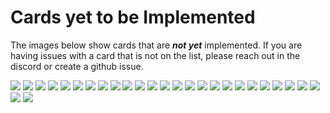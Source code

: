 # Cards yet to be Implemented
The images below show cards that are _**not yet**_ implemented. If you are having issues with a card that is not on the list, please reach out in the discord or create a github issue.

![](./0524529055.webp)
![](./1039444094.webp)
![](./1397553238.webp)
![](./1965647391.webp)
![](./2283726359.webp)
![](./3064aff14f.webp)
![](./3388566378.webp)
![](./3475471540.webp)
![](./3666212779.webp)
![](./36859e7ec4.webp)
![](./4334684518.webp)
![](./5422802110.webp)
![](./5751831621.webp)
![](./590b638b18.webp)
![](./6228218834.webp)
![](./6354077246.webp)
![](./6414788e89.webp)
![](./7072861308.webp)
![](./7138400365.webp)
![](./8174214418.webp)
![](./81a416eb1f.webp)
![](./8523415830.webp)
![](./8779760486.webp)
![](./9611596703.webp)
![](./9695562265.webp)
![](./9720757803.webp)
![](./ccf9474416.webp)